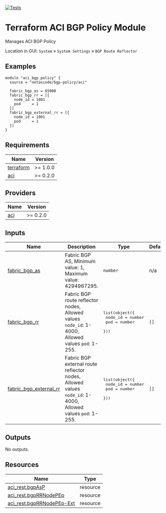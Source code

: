 <!-- BEGIN_TF_DOCS -->
[![Tests](https://github.com/netascode/terraform-aci-scaffolding/actions/workflows/test.yml/badge.svg)](https://github.com/netascode/terraform-aci-scaffolding/actions/workflows/test.yml)

# Terraform ACI BGP Policy Module

Manages ACI BGP Policy

Location in GUI:
`System` » `System Settings` » `BGP Route Reflector`

## Examples

```hcl
module "aci_bgp_policy" {
  source = "netascode/bgp-policy/aci"

  fabric_bgp_as = 65000
  fabric_bgp_rr = [{
    node_id = 1001
    pod     = 1
  }]
  fabric_bgp_external_rr = [{
    node_id = 1001
    pod     = 1
  }]
}

```

## Requirements

| Name | Version |
|------|---------|
| <a name="requirement_terraform"></a> [terraform](#requirement\_terraform) | >= 1.0.0 |
| <a name="requirement_aci"></a> [aci](#requirement\_aci) | >= 0.2.0 |

## Providers

| Name | Version |
|------|---------|
| <a name="provider_aci"></a> [aci](#provider\_aci) | >= 0.2.0 |

## Inputs

| Name | Description | Type | Default | Required |
|------|-------------|------|---------|:--------:|
| <a name="input_fabric_bgp_as"></a> [fabric\_bgp\_as](#input\_fabric\_bgp\_as) | Fabric BGP AS, Minimum value: 1, Maximum value: 4294967295. | `number` | n/a | yes |
| <a name="input_fabric_bgp_rr"></a> [fabric\_bgp\_rr](#input\_fabric\_bgp\_rr) | Fabric BGP route reflector nodes, Allowed values `node_id`: 1-4000, Allowed values `pod`: 1-255. | <pre>list(object({<br>    node_id = number<br>    pod     = number<br>  }))</pre> | `[]` | no |
| <a name="input_fabric_bgp_external_rr"></a> [fabric\_bgp\_external\_rr](#input\_fabric\_bgp\_external\_rr) | Fabric BGP external route reflector nodes, Allowed values `node_id`: 1-4000, Allowed values `pod`: 1-255. | <pre>list(object({<br>    node_id = number<br>    pod     = number<br>  }))</pre> | `[]` | no |

## Outputs

No outputs.

## Resources

| Name | Type |
|------|------|
| [aci_rest.bgpAsP](https://registry.terraform.io/providers/netascode/aci/latest/docs/resources/rest) | resource |
| [aci_rest.bgpRRNodePEp](https://registry.terraform.io/providers/netascode/aci/latest/docs/resources/rest) | resource |
| [aci_rest.bgpRRNodePEp-Ext](https://registry.terraform.io/providers/netascode/aci/latest/docs/resources/rest) | resource |
<!-- END_TF_DOCS -->